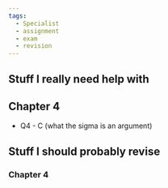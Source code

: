 ```yaml
---
tags:
  - Specialist
  - assignment
  - exam
  - revision
---
```


## Stuff I really need help with
## Chapter 4
- Q4 - C (what the sigma is an argument)





## Stuff I should probably revise
### Chapter 4